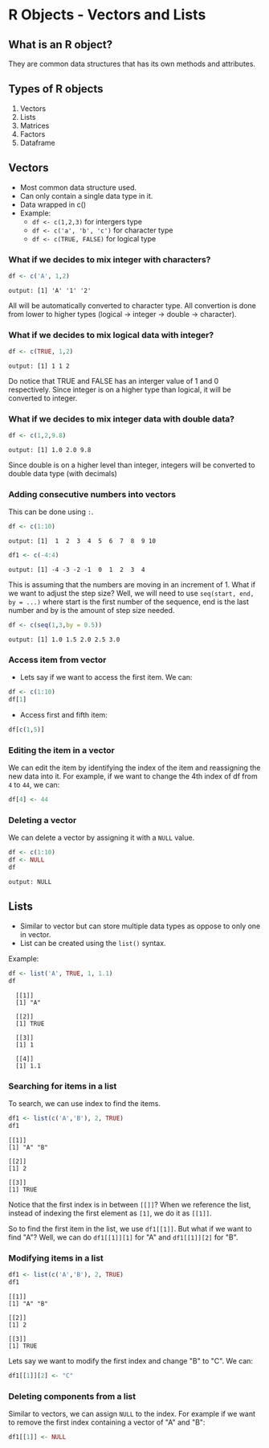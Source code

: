 # R Objects - Vectors and Lists

## What is an R object?
They are common data structures that has its own methods and attributes.

## Types of R objects
1. Vectors
2. Lists
3. Matrices
4. Factors
5. Dataframe

## Vectors
- Most common data structure used.
- Can only contain a single data type in it.
- Data wrapped in c()
- Example: 
  * ```df <- c(1,2,3)``` for intergers type
  * ```df <- c('a', 'b', 'c')``` for character type
  * ```df <- c(TRUE, FALSE)``` for logical type

### What if we decides to mix integer with characters?
```R
df <- c('A', 1,2)
```
    output: [1] 'A' '1' '2'

All will be automatically converted to character type.
All convertion is done from lower to higher types (logical -> integer -> double -> character).

### What if we decides to mix logical data with integer?
```R
df <- c(TRUE, 1,2)
```
    output: [1] 1 1 2

Do notice that TRUE and FALSE has an interger value of 1 and 0 respectively. Since integer is on a higher type than logical, it will be converted to integer.

### What if we decides to mix integer data with double data?
 ```R
 df <- c(1,2,9.8)
 ```
    output: [1] 1.0 2.0 9.8
 
 Since double is on a higher level than integer, integers will be converted to double data type (with decimals)
 
 ### Adding consecutive numbers into vectors 
 This can be done using ```:```.
 ```R
 df <- c(1:10)
 ```
    output: [1]  1  2  3  4  5  6  7  8  9 10
 
 ```R
 df1 <- c(-4:4)
 ```
    output: [1] -4 -3 -2 -1  0  1  2  3  4
 
This is assuming that the numbers are moving in an increment of 1. What if we want to adjust the step size?
Well, we will need to use ```seq(start, end, by = ...)``` where start is the first number of the sequence, end is the last number and by is the amount of step size needed.
 
```R
df <- c(seq(1,3,by = 0.5))
```
    output: [1] 1.0 1.5 2.0 2.5 3.0

### Access item from vector
- Lets say if we want to access the first item. We can:

```R
df <- c(1:10)
df[1]
```
- Access first and fifth item:

```R
df[c(1,5)]
```

### Editing the item in a vector
We can edit the item by identifying the index of the item and reassigning the new data into it.
For example, if we want to change the 4th index of df from ```4``` to ```44```, we can:
```R
df[4] <- 44
```

### Deleting a vector
We can delete a vector by assigning it with a ```NULL``` value.
```R
df <- c(1:10)
df <- NULL
df
```
    output: NULL
    
## Lists
- Similar to vector but can store multiple data types as oppose to only one in vector.
- List can be created using the ```list()``` syntax.

Example:
```R
df <- list('A', TRUE, 1, 1.1)
df
```
```
  [[1]]
  [1] "A"

  [[2]]
  [1] TRUE

  [[3]]
  [1] 1

  [[4]]
  [1] 1.1
```
### Searching for items in a list
To search, we can use index to find the items.

```R
df1 <- list(c('A','B'), 2, TRUE)
df1
```
```
[[1]]
[1] "A" "B"

[[2]]
[1] 2

[[3]]
[1] TRUE
```
Notice that the first index is in between ```[[]]```? When we reference the list, instead of indexing the first element as ```[1]```, we do it as ```[[1]]```.

So to find the first item in the list, we use ```df1[[1]]```. But what if we want to find "A"? Well, we can do ```df1[[1]][1]``` for "A" and ```df1[[1]][2]``` for "B".

### Modifying items in a list
```R
df1 <- list(c('A','B'), 2, TRUE)
df1
```
```
[[1]]
[1] "A" "B"

[[2]]
[1] 2

[[3]]
[1] TRUE
```
Lets say we want to modify the first index and change "B" to "C".
We can:

```R
df1[[1]][2] <- "C"
```

### Deleting components from a list
Similar to vectors, we can assign ```NULL``` to the index.
For example if we want to remove the first index containing a vector of "A" and "B":

```R
df1[[1]] <- NULL
```
